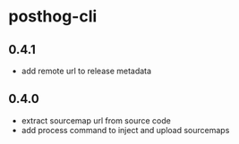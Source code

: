 # posthog-cli

## 0.4.1
- add remote url to release metadata

## 0.4.0
- extract sourcemap url from source code
- add process command to inject and upload sourcemaps
